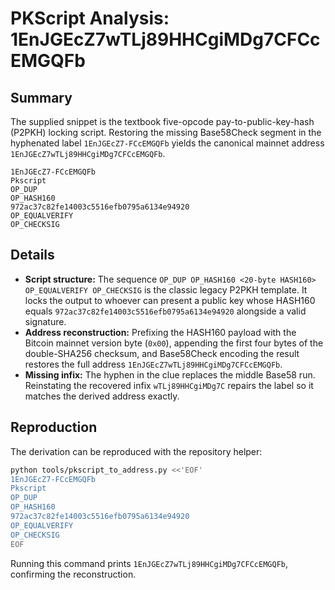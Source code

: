 # PKScript Analysis: 1EnJGEcZ7wTLj89HHCgiMDg7CFCcEMGQFb

## Summary
The supplied snippet is the textbook five-opcode pay-to-public-key-hash (P2PKH) locking script. Restoring the missing Base58Check segment in the hyphenated label `1EnJGEcZ7-FCcEMGQFb` yields the canonical mainnet address `1EnJGEcZ7wTLj89HHCgiMDg7CFCcEMGQFb`.

```text
1EnJGEcZ7-FCcEMGQFb
Pkscript
OP_DUP
OP_HASH160
972ac37c82fe14003c5516efb0795a6134e94920
OP_EQUALVERIFY
OP_CHECKSIG
```

## Details
- **Script structure:** The sequence `OP_DUP OP_HASH160 <20-byte HASH160> OP_EQUALVERIFY OP_CHECKSIG` is the classic legacy P2PKH template. It locks the output to whoever can present a public key whose HASH160 equals `972ac37c82fe14003c5516efb0795a6134e94920` alongside a valid signature.
- **Address reconstruction:** Prefixing the HASH160 payload with the Bitcoin mainnet version byte (`0x00`), appending the first four bytes of the double-SHA256 checksum, and Base58Check encoding the result restores the full address `1EnJGEcZ7wTLj89HHCgiMDg7CFCcEMGQFb`.
- **Missing infix:** The hyphen in the clue replaces the middle Base58 run. Reinstating the recovered infix `wTLj89HHCgiMDg7C` repairs the label so it matches the derived address exactly.

## Reproduction
The derivation can be reproduced with the repository helper:

```bash
python tools/pkscript_to_address.py <<'EOF'
1EnJGEcZ7-FCcEMGQFb
Pkscript
OP_DUP
OP_HASH160
972ac37c82fe14003c5516efb0795a6134e94920
OP_EQUALVERIFY
OP_CHECKSIG
EOF
```

Running this command prints `1EnJGEcZ7wTLj89HHCgiMDg7CFCcEMGQFb`, confirming the reconstruction.
